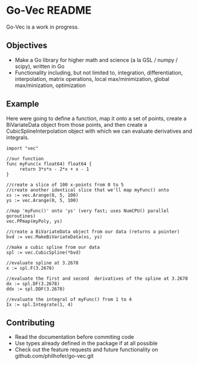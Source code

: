 Go-Vec README
====================

Go-Vec is a work in progress.

Objectives
------------

* Make a Go library for higher math and science (a la GSL / numpy /
  scipy), written in Go
* Functionality including, but not limited to, integration, differentiation, interpolation, matrix operations, local max/minimization, global max/minization, optimization

Example
-----------
Here were going to define a function, map it onto a set of points, create a BiVariateData object from those points, and then create a CubicSplineInterpolation object with which we can evaluate derivatives and integrals.

```
import "vec"

//our function
func myFunc(x float64) float64 {
     return 3*x*x - 2*x + x - 1
}

//create a slice of 100 x-points from 0 to 5
//create another identical slice that we'll map myFunc() onto
xs := vec.Arange(0, 5, 100)
ys := vec.Arange(0, 5, 100)

//map 'myFunc()' onto 'ys' (very fast; uses NumCPU() parallel goroutines)
vec.PPmap(myPoly, ys)

//create a BiVariateData object from our data (returns a pointer)
bvd := vec.MakeBiVariateData(xs, ys)

//make a cubic spline from our data
spl := vec.CubicSpline(*bvd)

//evaluate spline at 3.2678
x := spl.F(3.2678)

//evaluate the first and second  derivatives of the spline at 3.2678
dx := spl.DF(3.2678)
ddx := spl.DDF(3.2678)

//evaluate the integral of myFunc() from 1 to 4
Ix := spl.Integrate(1, 4)

```

Contributing
-------------

* Read the documentation before commiting code
* Use types already defined in the package if at all possible
* Check out the feature requests and future functionality on github.com/philhofer/go-vec.git
